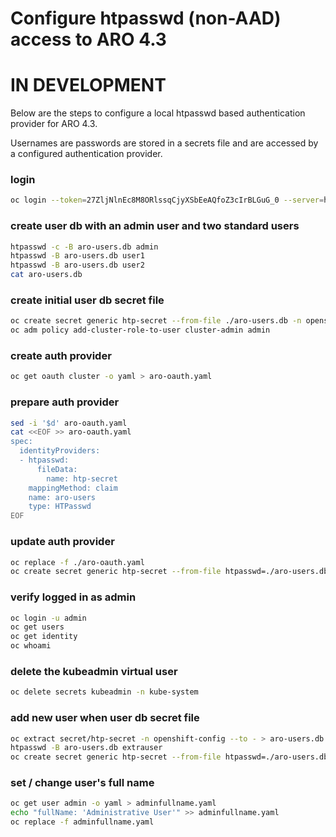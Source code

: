 # Configure htpasswd (non-AAD) access to ARO 4.3
# IN DEVELOPMENT

Below are the steps to configure a local htpasswd based authentication provider for ARO 4.3.

Usernames are passwords are stored in a secrets file and are accessed by a configured authentication provider.

### login
```bash
oc login --token=27ZljNlnEc8M8ORlssqCjyXSbEeAQfoZ3cIrBLGuG_0 --server=https://api.b7z01vg8.eastus.aroapp.io:6443
```

### create user db with an admin user and two standard users
```bash
htpasswd -c -B aro-users.db admin
htpasswd -B aro-users.db user1
htpasswd -B aro-users.db user2
cat aro-users.db
```

### create initial user db secret file
```bash
oc create secret generic htp-secret --from-file ./aro-users.db -n openshift-config
oc adm policy add-cluster-role-to-user cluster-admin admin
```

### create auth provider
```bash
oc get oauth cluster -o yaml > aro-oauth.yaml
```

### prepare auth provider
```bash
sed -i '$d' aro-oauth.yaml
cat <<EOF >> aro-oauth.yaml
spec:
  identityProviders:
  - htpasswd:
      fileData:
        name: htp-secret
    mappingMethod: claim
    name: aro-users
    type: HTPasswd
EOF
```

### update auth provider
```bash
oc replace -f ./aro-oauth.yaml 
oc create secret generic htp-secret --from-file htpasswd=./aro-users.db --dry-run -o yaml | oc replace -n openshift-config -f -
```

### verify logged in as admin
```bash
oc login -u admin
oc get users
oc get identity
oc whoami
```

### delete the kubeadmin virtual user
```bash
oc delete secrets kubeadmin -n kube-system
```

### add new user when user db secret file
```bash
oc extract secret/htp-secret -n openshift-config --to - > aro-users.db
htpasswd -B aro-users.db extrauser
oc create secret generic htp-secret --from-file htpasswd=./aro-users.db --dry-run -o yaml | oc replace -n openshift-config -f -
```

### set / change user's full name
```bash
oc get user admin -o yaml > adminfullname.yaml
echo "fullName: 'Administrative User'" >> adminfullname.yaml
oc replace -f adminfullname.yaml
```

